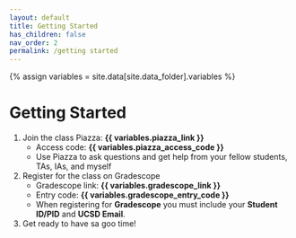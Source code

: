 ```yaml
---
layout: default
title: Getting Started
has_children: false
nav_order: 2
permalink: /getting started
---
```


{% assign variables = site.data[site.data_folder].variables %}
# Getting Started

1. Join the class Piazza: **{{ variables.piazza_link }}** 
   - Access code: **{{ variables.piazza_access_code }}** 
   - Use Piazza to ask questions and get help from your fellow students, TAs, IAs, and myself
2. Register for the class on Gradescope
   -  Gradescope link: **{{ variables.gradescope_link }}**
   -  Entry code: **{{ variables.gradescope_entry_code }}**
   -  When registering for **Gradescope** you must include your **Student ID/PID** and **UCSD Email**.
3. Get ready to have sa goo time! 
